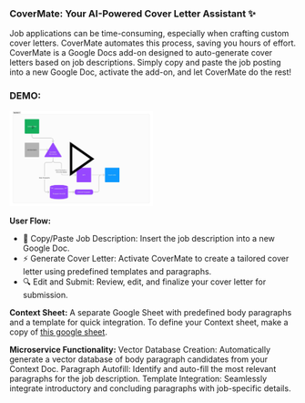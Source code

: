 ### CoverMate: Your AI-Powered Cover Letter Assistant ✨
Job applications can be time-consuming, especially when crafting custom cover letters. CoverMate automates this process, saving you hours of effort. CoverMate is a Google Docs add-on designed to auto-generate cover letters based on job descriptions. Simply copy and paste the job posting into a new Google Doc, activate the add-on, and let CoverMate do the rest!

### DEMO:
<a href="https://www.loom.com/share/1390725d8a274e9a9ed63707cdd50474?sid=94c47c72-6c48-465a-83d0-08366dd8e8fa" target="_blank" title="CoverMate Demo">
  <img src="https://github.com/fantamanatee/CoverMate/blob/a66f1394e664d61919aed5ac43925c821e36799e/CoverMate.jpeg" alt="CoverMate Demo" style="width: 50%; max-width: 100%; height: auto;">
</a>

**User Flow:**
* 📝 Copy/Paste Job Description: Insert the job description into a new Google Doc.
* ⚡ Generate Cover Letter: Activate CoverMate to create a tailored cover letter using predefined templates and paragraphs.
* 🔍 Edit and Submit: Review, edit, and finalize your cover letter for submission.

**Context Sheet:** A separate Google Sheet with predefined body paragraphs and a template for quick integration. To define your Context sheet, make a copy of [this google sheet](https://docs.google.com/spreadsheets/d/1Mnm81YBCE6kH6mdiBIpssP-Uc9pOQ2ZDtodY5atSSNU/edit?usp=sharing).

**Microservice Functionality:**
Vector Database Creation: Automatically generate a vector database of body paragraph candidates from your Context Doc.
Paragraph Autofill: Identify and auto-fill the most relevant paragraphs for the job description.
Template Integration: Seamlessly integrate introductory and concluding paragraphs with job-specific details.
